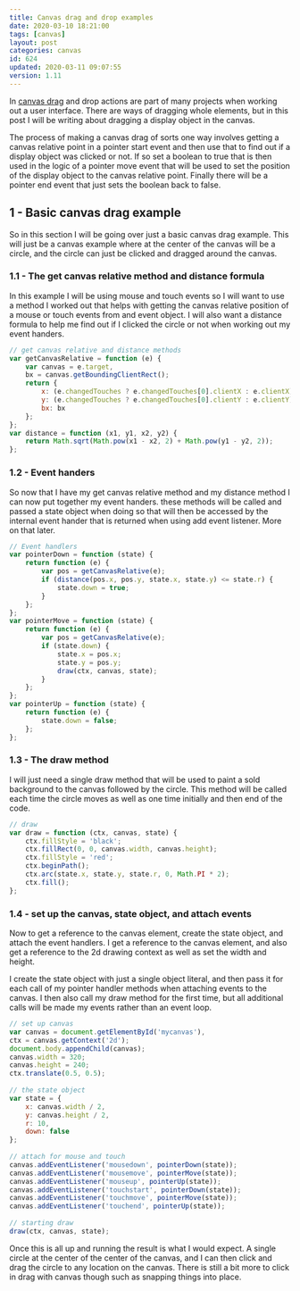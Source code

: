 ```yaml
---
title: Canvas drag and drop examples
date: 2020-03-10 18:21:00
tags: [canvas]
layout: post
categories: canvas
id: 624
updated: 2020-03-11 09:07:55
version: 1.11
---
```


In [canvas drag](https://konvajs.org/docs/drag_and_drop/Drag_and_Drop.html) and drop actions are part of many projects when working out a user interface. There are ways of dragging whole elements, but in this post I will be writing about dragging a display object in the canvas.

The process of making a canvas drag of sorts one way involves getting a canvas relative point in a pointer start event and then use that to find out if a display object was clicked or not. If so set a boolean to true that is then used in the logic of a pointer move event that will be used to set the position of the display object to the canvas relative point. Finally there will be a pointer end event that just sets the boolean back to false.

<!-- more -->

## 1 - Basic canvas drag example

So in this section I will be going over just a basic canvas drag example. This will just be a canvas example where at the center of the canvas will be a circle, and the circle can just be clicked and dragged around the canvas.

### 1.1 - The get canvas relative method and distance formula

In this example I will be using mouse and touch events so I will want to use a method I worked out that helps with getting the canvas relative position of a mouse or touch events from and event object. I will also want a distance formula to help me find out if I clicked the circle or not when working out my event handers.

```js
// get canvas relative and distance methods
var getCanvasRelative = function (e) {
    var canvas = e.target,
    bx = canvas.getBoundingClientRect();
    return {
        x: (e.changedTouches ? e.changedTouches[0].clientX : e.clientX) - bx.left,
        y: (e.changedTouches ? e.changedTouches[0].clientY : e.clientY) - bx.top,
        bx: bx
    };
};
var distance = function (x1, y1, x2, y2) {
    return Math.sqrt(Math.pow(x1 - x2, 2) + Math.pow(y1 - y2, 2));
};
```

### 1.2 - Event handers

So now that I have my get canvas relative method and my distance method I can now put together my event handers. these methods will be called and passed a state object when doing so that will then be accessed by the internal event hander that is returned when using add event listener. More on that later.

```js
// Event handlers
var pointerDown = function (state) {
    return function (e) {
        var pos = getCanvasRelative(e);
        if (distance(pos.x, pos.y, state.x, state.y) <= state.r) {
            state.down = true;
        }
    };
};
var pointerMove = function (state) {
    return function (e) {
        var pos = getCanvasRelative(e);
        if (state.down) {
            state.x = pos.x;
            state.y = pos.y;
            draw(ctx, canvas, state);
        }
    };
};
var pointerUp = function (state) {
    return function (e) {
        state.down = false;
    };
};
```

### 1.3 - The draw method

I will just need a single draw method that will be used to paint a sold background to the canvas followed by the circle. This method will be called each time the circle moves as well as one time initially and then end of the code.

```js
// draw
var draw = function (ctx, canvas, state) {
    ctx.fillStyle = 'black';
    ctx.fillRect(0, 0, canvas.width, canvas.height);
    ctx.fillStyle = 'red';
    ctx.beginPath();
    ctx.arc(state.x, state.y, state.r, 0, Math.PI * 2);
    ctx.fill();
};
```

### 1.4 - set up the canvas, state object, and attach events

Now to get a reference to the canvas element, create the state object, and attach the event handlers. I get a reference to the canvas element, and also get a reference to the 2d drawing context as well as set the width and height.

I create the state object with just a single object literal, and then pass it for each call of my pointer handler methods when attaching events to the canvas. I then also call my draw method for the first time, but all additional calls will be made my events rather than an event loop.

```js
// set up canvas
var canvas = document.getElementById('mycanvas'),
ctx = canvas.getContext('2d');
document.body.appendChild(canvas);
canvas.width = 320;
canvas.height = 240;
ctx.translate(0.5, 0.5);
 
// the state object
var state = {
    x: canvas.width / 2,
    y: canvas.height / 2,
    r: 10,
    down: false
};
 
// attach for mouse and touch
canvas.addEventListener('mousedown', pointerDown(state));
canvas.addEventListener('mousemove', pointerMove(state));
canvas.addEventListener('mouseup', pointerUp(state));
canvas.addEventListener('touchstart', pointerDown(state));
canvas.addEventListener('touchmove', pointerMove(state));
canvas.addEventListener('touchend', pointerUp(state));
 
// starting draw
draw(ctx, canvas, state);
```

Once this is all up and running the result is what I would expect. A single circle at the center of the center of the canvas, and I can then click and drag the circle to any location on the canvas. There is still a bit more to click in drag with canvas though such as snapping things into place.
